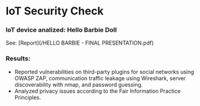 # IoT Security Check
### IoT device analized: Hello Barbie Doll
See: [Report](/HELLO BARBIE - FINAL PRESENTATION.pdf)
### Results:
- Reported vulnerabilities on third-party plugins for social networks using OWASP ZAP, communication traffic leakage using Wireshark, server discoverability with nmap, and password guessing.
- Analyzed privacy issues according to the Fair Information Practice Principles.

